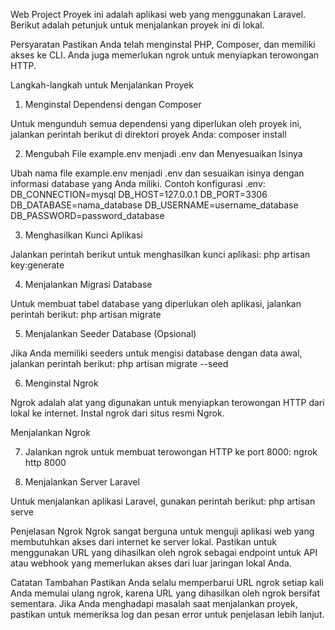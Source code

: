 Web Project
Proyek ini adalah aplikasi web yang menggunakan Laravel. Berikut adalah petunjuk untuk menjalankan proyek ini di lokal.

Persyaratan
Pastikan Anda telah menginstal PHP, Composer, dan memiliki akses ke CLI. Anda juga memerlukan ngrok untuk menyiapkan terowongan HTTP.

Langkah-langkah untuk Menjalankan Proyek

1. Menginstal Dependensi dengan Composer

Untuk mengunduh semua dependensi yang diperlukan oleh proyek ini, jalankan perintah berikut di direktori proyek Anda:
composer install

2. Mengubah File example.env menjadi .env dan Menyesuaikan Isinya

Ubah nama file example.env menjadi .env dan sesuaikan isinya dengan informasi database yang Anda miliki. Contoh konfigurasi .env:
DB_CONNECTION=mysql
DB_HOST=127.0.0.1
DB_PORT=3306
DB_DATABASE=nama_database
DB_USERNAME=username_database
DB_PASSWORD=password_database

3. Menghasilkan Kunci Aplikasi

Jalankan perintah berikut untuk menghasilkan kunci aplikasi:
php artisan key:generate

4. Menjalankan Migrasi Database

Untuk membuat tabel database yang diperlukan oleh aplikasi, jalankan perintah berikut:
php artisan migrate

5. Menjalankan Seeder Database (Opsional)

Jika Anda memiliki seeders untuk mengisi database dengan data awal, jalankan perintah berikut:
php artisan migrate --seed

6. Menginstal Ngrok

Ngrok adalah alat yang digunakan untuk menyiapkan terowongan HTTP dari lokal ke internet. Instal ngrok dari situs resmi Ngrok.

Menjalankan Ngrok

7. Jalankan ngrok untuk membuat terowongan HTTP ke port 8000:
ngrok http 8000

8. Menjalankan Server Laravel

Untuk menjalankan aplikasi Laravel, gunakan perintah berikut:
php artisan serve

Penjelasan Ngrok
Ngrok sangat berguna untuk menguji aplikasi web yang membutuhkan akses dari internet ke server lokal. Pastikan untuk menggunakan URL yang dihasilkan oleh ngrok sebagai endpoint untuk API atau webhook yang memerlukan akses dari luar jaringan lokal Anda.

Catatan Tambahan
Pastikan Anda selalu memperbarui URL ngrok setiap kali Anda memulai ulang ngrok, karena URL yang dihasilkan oleh ngrok bersifat sementara.
Jika Anda menghadapi masalah saat menjalankan proyek, pastikan untuk memeriksa log dan pesan error untuk penjelasan lebih lanjut.
